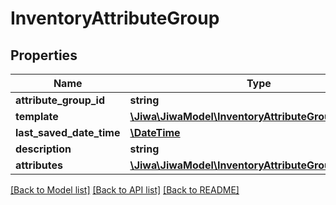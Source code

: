 # InventoryAttributeGroup

## Properties
Name | Type | Description | Notes
------------ | ------------- | ------------- | -------------
**attribute_group_id** | **string** |  | [optional] 
**template** | [**\Jiwa\JiwaModel\InventoryAttributeGroupTemplate**](InventoryAttributeGroupTemplate.md) |  | [optional] 
**last_saved_date_time** | [**\DateTime**](\DateTime.md) |  | [optional] 
**description** | **string** |  | [optional] 
**attributes** | [**\Jiwa\JiwaModel\InventoryAttributeGroupAttribute[]**](InventoryAttributeGroupAttribute.md) |  | [optional] 

[[Back to Model list]](../README.md#documentation-for-models) [[Back to API list]](../README.md#documentation-for-api-endpoints) [[Back to README]](../README.md)


